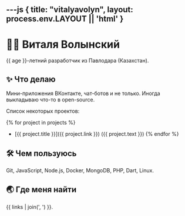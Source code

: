 ---js
{
  title: "vitalyavolyn",
  layout: process.env.LAYOUT || 'html'
}
---

# :red_haired_man: Виталя Волынский

{{ age }}-летний разработчик из Павлодара (Казахстан).

## :sparkles: Что делаю

Мини-приложения ВКонтакте, чат-ботов и не только. Иногда выкладываю что-то в open-source.

Список некоторых проектов:

{% for project in projects %}
  - [{{ project.title }}]({{ project.link }}) ({{ project.text }})
{% endfor %}

## :hammer_and_wrench: Чем пользуюсь

Git, JavaScript, Node.js, Docker, MongoDB, PHP, Dart, Linux.

## :earth_asia: Где меня найти

{{ links | join(', ') }}.
